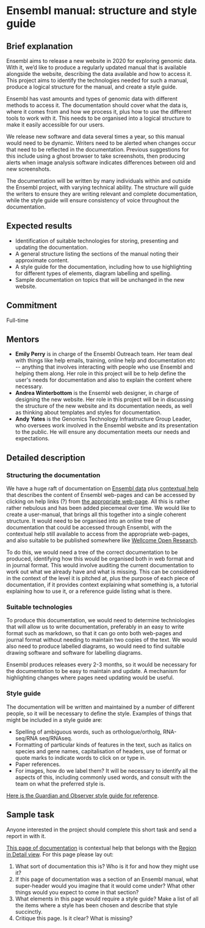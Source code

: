 # Ensembl manual: structure and style guide

## Brief explanation

Ensembl aims to release a new website in 2020 for exploring genomic data. With it, we’d like to produce a regularly updated manual that is available alongside the website, describing the data available and how to access it. This project aims to identify the technologies needed for such a manual, produce a logical structure for the manual, and create a style guide.

Ensembl has vast amounts and types of genomic data with different methods to access it. The documentation should cover what the data is, where it comes from and how we process it, plus how to use the different tools to work with it. This needs to be organised into a logical structure to make it easily accessible for our users.

We release new software and data several times a year, so this manual would need to be dynamic. Writers need to be alerted when changes occur that need to be reflected in the documentation. Previous suggestions for this include using a ghost browser to take screenshots, then producing alerts when image analysis software indicates differences between old and new screenshots.

The documentation will be written by many individuals within and outside the Ensembl project, with varying technical ability. The structure will guide the writers to ensure they are writing relevant and complete documentation, while the style guide will ensure consistency of voice throughout the documentation.

## Expected results

* Identification of suitable technologies for storing, presenting and updating the documentation.
* A general structure listing the sections of the manual noting their approximate content.
* A style guide for the documentation, including how to use highlighting for different types of elements, diagram labelling and spelling.
* Sample documentation on topics that will be unchanged in the new website.

## Commitment
Full-time

## Mentors
* **Emily Perry** is in charge of the Ensembl Outreach team. Her team deal with things like help emails, training, online help and documentation etc -- anything that involves interacting with people who use Ensembl and helping them along. Her role in this project will be to help define the user's needs for documentation and also to explain the content where necessary.
* **Andrea Winterbottom** is the Ensembl web designer, in charge of designing the new website. Her role in this project will be in discussing the structure of the new website and its documentation needs, as well as thinking about templates and styles for documentation.
* **Andy Yates** is the Genomics Technology Infrastructure Group Leader, who oversees work involved in the Ensembl website and its presentation to the public. He will ensure any documentation meets our needs and expectations.


## Detailed description

### Structuring the documentation
We have a huge raft of documentation on [Ensembl data](http://www.ensembl.org/info/index.html) plus [contextual help](http://www.ensembl.org/Help/View?id=140) that describes the content of Ensembl web-pages and can be accessed by clicking on help links (?) from [the appropriate web-page](http://www.ensembl.org/Homo_sapiens/Location/View?r=17:63992802-64038237). All this is rather rather nebulous and has been added piecemeal over time. We would like to create a user-manual, that brings all this together into a single coherent structure. It would need to be organised into an online tree of documentation that could be accessed through Ensembl, with the contextual help still available to access from the appropriate web-pages, and also suitable to be published somewhere like [Wellcome Open Research](https://wellcomeopenresearch.org/).

To do this, we would need a tree of the correct documentation to be produced, identifying how this would be organised both in web format and in journal format. This would involve auditing the current documentation to work out what we already have and what is missing. This can be considered in the context of the level it is pitched at, plus the purpose of each piece of documentation, if it provides context explaining what something is, a tutorial explaining how to use it, or a reference guide listing what is there.

### Suitable technologies

To produce this documentation, we would need to determine techniologies that will allow us to write documentation, preferably in an easy to write format such as markdown, so that it can go onto both web-pages and journal format without needing to maintain two copies of the text. We would also need to produce labelled diagrams, so would need to find suitable drawing software and software for labelling diagrams.

Ensembl produces releases every 2-3 months, so it would be necessary for the documentation to be easy to maintain and update. A mechanism for highlighting changes where pages need updating would be useful.

### Style guide

The documentation will be written and maintained by a number of different people, so it will be necessary to define the style. Examples of things that might be included in a style guide are:
* Spelling of ambiguous words, such as orthologue/ortholg, RNA-seq/RNA seq/RNAseq.
* Formatting of particular kinds of features in the text, such as italics on species and gene names, capitalisation of headers, use of format or quote marks to indicate words to click on or type in.
* Paper references.
* For images, how do we label them?
It will be necessary to identify all the aspects of this, including commonly used words, and consult with the team on what the preferred style is.

[Here is the Guardian and Observer style guide for reference](https://www.theguardian.com/guardian-observer-style-guide-a).

## Sample task

Anyone interested in the project should complete this short task and send a report in with it.

[This page of documentation](http://www.ensembl.org/Help/View?id=140) is contextual help that belongs with the [Region in Detail view](http://www.ensembl.org/Homo_sapiens/Location/View?r=17:63992802-64038237). For this page please lay out:
1. What sort of documentation this is? Who is it for and how they might use it?
2. If this page of documentation was a section of an Ensembl manual, what super-header would you imagine that it would come under? What other things would you expect to come in that section?
3. What elements in this page would require a style guide? Make a list of all the items where a style has been chosen and describe that style succinctly.
4. Critique this page. Is it clear? What is missing?
